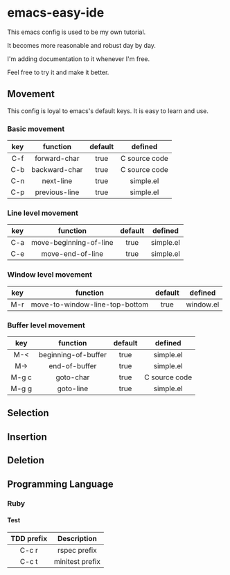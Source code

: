 emacs-easy-ide
==============

This emacs config is used to be my own tutorial.

It becomes more reasonable and robust day by day.

I'm adding documentation to it whenever I'm free.

Feel free to try it and make it better.

## Movement

This config is loyal to emacs's default keys.
It is easy to learn and use.

### Basic movement

| key | function | default | defined |
|:-----:|:---------------:|:---------:|:------:|
| C-f | forward-char | true | C source code |
| C-b | backward-char | true | C source code |
| C-n | next-line | true | simple.el |
| C-p | previous-line | true | simple.el |

### Line level movement

| key | function | default | defined |
|:-----:|:---------------:|:---------:|:------:|
| C-a | move-beginning-of-line | true | simple.el |
| C-e | move-end-of-line | true | simple.el |

### Window level movement
| key | function | default | defined |
|:-----:|:---------------:|:---------:|:------:|
| M-r | move-to-window-line-top-bottom | true | window.el |

### Buffer level movement
| key | function | default | defined |
|:-----:|:---------------:|:---------:|:------:|
| M-< | beginning-of-buffer | true | simple.el |
| M-> | end-of-buffer | true | simple.el |
| M-g c | goto-char | true | C source code |
| M-g g | goto-line | true | simple.el |


## Selection

## Insertion

## Deletion

## Programming Language

### Ruby

#### Test

| TDD prefix | Description  |
|:--------------------:|:---------------------------:|
| C-c r | rspec prefix |
| C-c t | minitest prefix |

